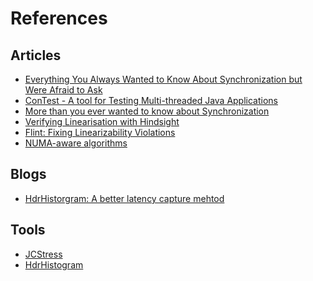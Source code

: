 # References


## Articles
- [Everything You Always Wanted to Know About
   Synchronization but Were Afraid to Ask](http://sigops.org/sosp/sosp13/papers/p33-david.pdf)
- [ConTest - A tool for Testing Multi-threaded Java Applications](https://www.research.ibm.com/haifa/projects/verification/contest/)
- [More than you ever wanted to know about Synchronization](http://sydney.edu.au/engineering/it/~gramoli/doc/pubs/gramoli-synchrobench.pdf)
- [Verifying Linearisation with Hindsight](https://www.google.com.au/url?sa=t&rct=j&q=&esrc=s&source=web&cd=1&cad=rja&uact=8&ved=0CB0QFjAAahUKEwjRkPz_oKzHAhXG5qYKHSOeBPU&url=http%3A%2F%2Fwww0.cs.ucl.ac.uk%2Fstaff%2Fp.ohearn%2Fpapers%2Fpodc2010.pdf&ei=Z83PVZHBOMbNmwWjvJKoDw&usg=AFQjCNGPlixZ5BS0uxSPZZiymP8SCJeyRA&sig2=U0WVk-VTxPvRj5BcArojqQ&bvm=bv.99804247,d.dGY)
- [Flint: Fixing Linearizability Violations](https://www.google.com.au/url?sa=t&rct=j&q=&esrc=s&source=web&cd=1&cad=rja&uact=8&ved=0CB0QFjAAahUKEwjOpYaQoazHAhUH3KYKHSDoAHY&url=http%3A%2F%2Fresearcher.ibm.com%2Fresearcher%2Ffiles%2Fus-otripp%2Foopsla14.pdf&ei=ic3PVY69J4e4mwWg0IOwBw&usg=AFQjCNGDvXiuCc_an5q6n5D7Mm7qmc7Hpw&sig2=Nt_JCzvlIpZsa6Ph1CEA9A&bvm=bv.99804247,d.dGY)
- [NUMA-aware algorithms](https://www.google.com.au/url?sa=t&rct=j&q=&esrc=s&source=web&cd=1&cad=rja&uact=8&ved=0CCUQFjAAahUKEwiu49S1oazHAhUGxqYKHXdJBWk&url=http%3A%2F%2Fwww.cidrdb.org%2Fcidr2013%2FPapers%2FCIDR13_Paper121.pdf&ei=2M3PVa6XIIaMmwX3kpXIBg&usg=AFQjCNEopJB1JY_L996CR8zw9V6GLQNXUg&sig2=WrnMBOpa3Ix8DWI_zg1k7w&bvm=bv.99804247,d.dGY)


## Blogs
- [HdrHistorgram: A better latency capture mehtod](https://www.google.com.au/url?sa=t&rct=j&q=&esrc=s&source=web&cd=2&cad=rja&uact=8&ved=0CCkQFjABahUKEwiwo6zRoazHAhVl6KYKHbpEArc&url=http%3A%2F%2Fpsy-lob-saw.blogspot.com%2F2015%2F02%2Fhdrhistogram-better-latency-capture.html&ei=Es7PVbDSI-XQmwW6iYm4Cw&usg=AFQjCNGzOgiqARLq1dmMNT66EOV32Biyuw&sig2=3bXi59LzHulwlyZZG1gc0Q&bvm=bv.99804247,d.dGY)


## Tools
- [JCStress](https://www.google.com.au/url?sa=t&rct=j&q=&esrc=s&source=web&cd=1&cad=rja&uact=8&ved=0CB0QFjAAahUKEwjt0dCynqzHAhUin6YKHeJ0C4c&url=http%3A%2F%2Fopenjdk.java.net%2Fprojects%2Fcode-tools%2Fjcstress%2F&ei=rMrPVe3LNKK-mgXi6a24CA&usg=AFQjCNEV5BowlwTdpIh8tIU3CeG4z9S0eQ&sig2=gpqNxmLivLyy6VI4VAkMDA&bvm=bv.99804247,d.dGY)
- [HdrHistogram](https://github.com/HdrHistogram/HdrHistogram)

